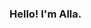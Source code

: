 ### Hello! I'm Alla. 
<!--
**FkkfRf/FkkfRf** is a ✨ _special_ ✨ repository because its `README.md` (this file) appears on your GitHub profile.
<p align="left">
<code><img src="img/QA-logo.svg"></code>
</p>
<p align="center">
<img src="img/QA-logo1.svg" width="500">
</p>
<p align="right">
<img src="[img/QA_LOGO.svg](https://github.com/FkkfRf/FkkfRf/blob/main/img/QA_LOGO.svg)" width="500">
</p>
Here are some ideas to get you started:

- 🔭 I’m currently working on ...
- 🌱 I’m currently learning ...
- 👯 I’m looking to collaborate on ...
- 🤔 I’m looking for help with ...
- 💬 Ask me about ...
- 📫 How to reach me: ...
- 😄 Pronouns: ...
- ⚡ Fun fact: ...
-->
